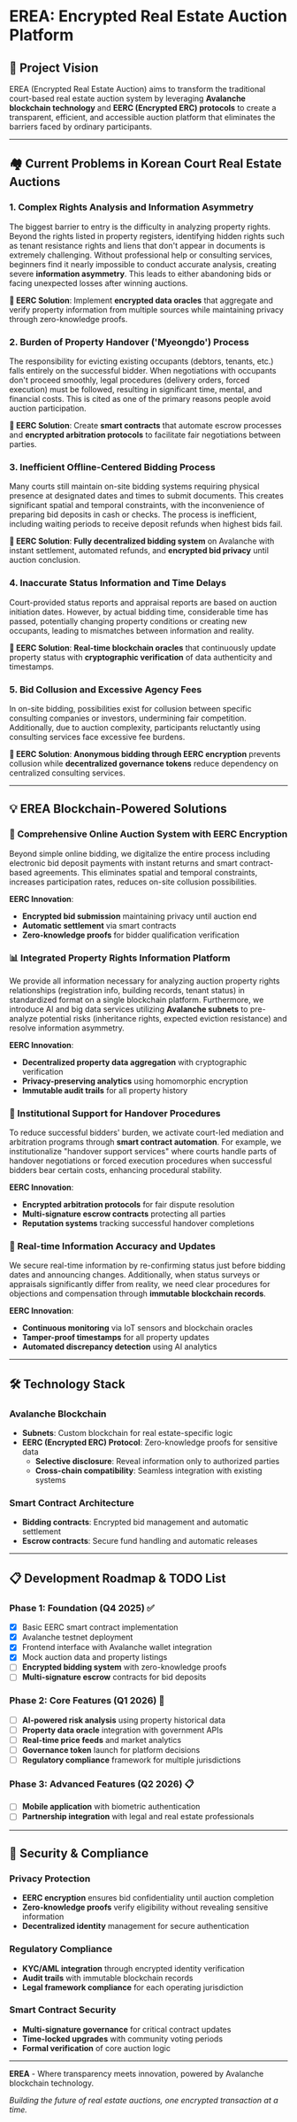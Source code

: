 # EREA: Encrypted Real Estate Auction Platform

## 🎯 Project Vision

EREA (Encrypted Real Estate Auction) aims to transform the traditional court-based real estate auction system by leveraging **Avalanche blockchain technology** and **EERC (Encrypted ERC) protocols** to create a transparent, efficient, and accessible auction platform that eliminates the barriers faced by ordinary participants.

---

## 🏘️ Current Problems in Korean Court Real Estate Auctions

### 1. Complex Rights Analysis and Information Asymmetry
The biggest barrier to entry is the difficulty in analyzing property rights. Beyond the rights listed in property registers, identifying hidden rights such as tenant resistance rights and liens that don't appear in documents is extremely challenging. Without professional help or consulting services, beginners find it nearly impossible to conduct accurate analysis, creating severe **information asymmetry**. This leads to either abandoning bids or facing unexpected losses after winning auctions.

**🔗 EERC Solution**: Implement **encrypted data oracles** that aggregate and verify property information from multiple sources while maintaining privacy through zero-knowledge proofs.

### 2. Burden of Property Handover ('Myeongdo') Process
The responsibility for evicting existing occupants (debtors, tenants, etc.) falls entirely on the successful bidder. When negotiations with occupants don't proceed smoothly, legal procedures (delivery orders, forced execution) must be followed, resulting in significant time, mental, and financial costs. This is cited as one of the primary reasons people avoid auction participation.

**🔗 EERC Solution**: Create **smart contracts** that automate escrow processes and **encrypted arbitration protocols** to facilitate fair negotiations between parties.

### 3. Inefficient Offline-Centered Bidding Process
Many courts still maintain on-site bidding systems requiring physical presence at designated dates and times to submit documents. This creates significant spatial and temporal constraints, with the inconvenience of preparing bid deposits in cash or checks. The process is inefficient, including waiting periods to receive deposit refunds when highest bids fail.

**🔗 EERC Solution**: **Fully decentralized bidding system** on Avalanche with instant settlement, automated refunds, and **encrypted bid privacy** until auction conclusion.

### 4. Inaccurate Status Information and Time Delays
Court-provided status reports and appraisal reports are based on auction initiation dates. However, by actual bidding time, considerable time has passed, potentially changing property conditions or creating new occupants, leading to mismatches between information and reality.

**🔗 EERC Solution**: **Real-time blockchain oracles** that continuously update property status with **cryptographic verification** of data authenticity and timestamps.

### 5. Bid Collusion and Excessive Agency Fees
In on-site bidding, possibilities exist for collusion between specific consulting companies or investors, undermining fair competition. Additionally, due to auction complexity, participants reluctantly using consulting services face excessive fee burdens.

**🔗 EERC Solution**: **Anonymous bidding through EERC encryption** prevents collusion while **decentralized governance tokens** reduce dependency on centralized consulting services.

---

## 💡 EREA Blockchain-Powered Solutions

### 🔗 Comprehensive Online Auction System with EERC Encryption
Beyond simple online bidding, we digitalize the entire process including electronic bid deposit payments with instant returns and smart contract-based agreements. This eliminates spatial and temporal constraints, increases participation rates, reduces on-site collusion possibilities.

**EERC Innovation**: 
- **Encrypted bid submission** maintaining privacy until auction end
- **Automatic settlement** via smart contracts
- **Zero-knowledge proofs** for bidder qualification verification

### 📊 Integrated Property Rights Information Platform
We provide all information necessary for analyzing auction property rights relationships (registration info, building records, tenant status) in standardized format on a single blockchain platform. Furthermore, we introduce AI and big data services utilizing **Avalanche subnets** to pre-analyze potential risks (inheritance rights, expected eviction resistance) and resolve information asymmetry.

**EERC Innovation**:
- **Decentralized property data aggregation** with cryptographic verification
- **Privacy-preserving analytics** using homomorphic encryption
- **Immutable audit trails** for all property history

### 🤝 Institutional Support for Handover Procedures
To reduce successful bidders' burden, we activate court-led mediation and arbitration programs through **smart contract automation**. For example, we institutionalize "handover support services" where courts handle parts of handover negotiations or forced execution procedures when successful bidders bear certain costs, enhancing procedural stability.

**EERC Innovation**:
- **Encrypted arbitration protocols** for fair dispute resolution
- **Multi-signature escrow contracts** protecting all parties
- **Reputation systems** tracking successful handover completions

### 🔄 Real-time Information Accuracy and Updates
We secure real-time information by re-confirming status just before bidding dates and announcing changes. Additionally, when status surveys or appraisals significantly differ from reality, we need clear procedures for objections and compensation through **immutable blockchain records**.

**EERC Innovation**:
- **Continuous monitoring** via IoT sensors and blockchain oracles
- **Tamper-proof timestamps** for all property updates
- **Automated discrepancy detection** using AI analytics

---

## 🛠️ Technology Stack

### Avalanche Blockchain
- **Subnets**: Custom blockchain for real estate-specific logic
- **EERC (Encrypted ERC) Protocol**: Zero-knowledge proofs for sensitive data
    - **Selective disclosure**: Reveal information only to authorized parties
    - **Cross-chain compatibility**: Seamless integration with existing systems

### Smart Contract Architecture
- **Bidding contracts**: Encrypted bid management and automatic settlement
- **Escrow contracts**: Secure fund handling and automatic releases

---

## 📋 Development Roadmap & TODO List

### Phase 1: Foundation (Q4 2025) ✅
- [x] Basic EERC smart contract implementation
- [x] Avalanche testnet deployment
- [x] Frontend interface with Avalanche wallet integration
- [x] Mock auction data and property listings
- [ ] **Encrypted bidding system** with zero-knowledge proofs
- [ ] **Multi-signature escrow** contracts for bid deposits

### Phase 2: Core Features (Q1 2026) 🚧
- [ ] **AI-powered risk analysis** using property historical data
- [ ] **Property data oracle** integration with government APIs
- [ ] **Real-time price feeds** and market analytics
- [ ] **Governance token** launch for platform decisions
- [ ] **Regulatory compliance** framework for multiple jurisdictions

### Phase 3: Advanced Features (Q2 2026) 📋
- [ ] **Mobile application** with biometric authentication
- [ ] **Partnership integration** with legal and real estate professionals

---

## 🔐 Security & Compliance

### Privacy Protection
- **EERC encryption** ensures bid confidentiality until auction completion
- **Zero-knowledge proofs** verify eligibility without revealing sensitive information
- **Decentralized identity** management for secure authentication

### Regulatory Compliance
- **KYC/AML integration** through encrypted identity verification
- **Audit trails** with immutable blockchain records
- **Legal framework compliance** for each operating jurisdiction

### Smart Contract Security
- **Multi-signature governance** for critical contract updates
- **Time-locked upgrades** with community voting periods
- **Formal verification** of core auction logic

---


**EREA** - Where transparency meets innovation, powered by Avalanche blockchain technology.

*Building the future of real estate auctions, one encrypted transaction at a time.*
